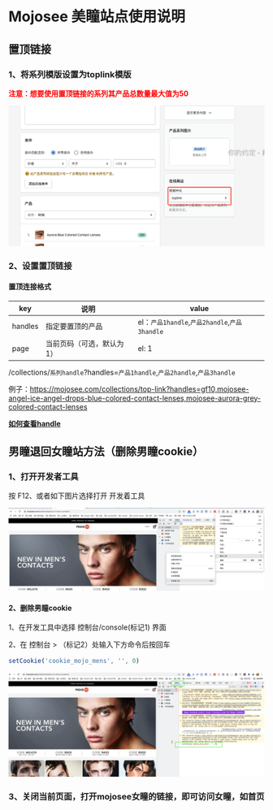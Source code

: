 # Mojosee 美瞳站点使用说明

## 置顶链接

### 1、将系列模版设置为toplink模版

**<span style="color:red;">注意：想要使用置顶链接的系列其产品总数量最大值为50</span>**

![image-20220210155247519](https://raw.githubusercontent.com/MyBaymax/assets/master/img/image-20220210155247519.png)

### 2、设置置顶链接

#### 置顶连接格式

| key     | 说明                      | value                                         |
| ------- | ------------------------- | --------------------------------------------- |
| handles | 指定要置顶的产品          | el：`产品1handle`,`产品2handle`,`产品3handle` |
| page    | 当前页码（可选，默认为1） | el: 1                                         |

/collections/`系列handle`?handles=`产品1handle`,`产品2handle`,`产品3handle`

例子：https://mojosee.com/collections/top-link?handles=gf10,mojosee-angel-ice-angel-drops-blue-colored-contact-lenses,mojosee-aurora-grey-colored-contact-lenses

**[如何查看handle](https://shopify.dev/api/liquid/objects/handle)**


## 男瞳退回女瞳站方法（删除男瞳cookie）

### 1、打开开发者工具

按 F12、或者如下图片选择打开 开发着工具

![image-20220302124541359](https://raw.githubusercontent.com/MyBaymax/assets/master/img/image-20220302124541359.png)



#### 2、删除男瞳cookie

1、在开发工具中选择 控制台/console(标记1) 界面

2、在 控制台 > （标记2）处输入下方命令后按回车

```javascript
setCookie('cookie_mojo_mens', '', 0)
```

![image-20220302124719098](https://raw.githubusercontent.com/MyBaymax/assets/master/img/image-20220302124719098.png)



### 3、关闭当前页面，打开mojosee女瞳的链接，即可访问女瞳，如首页
